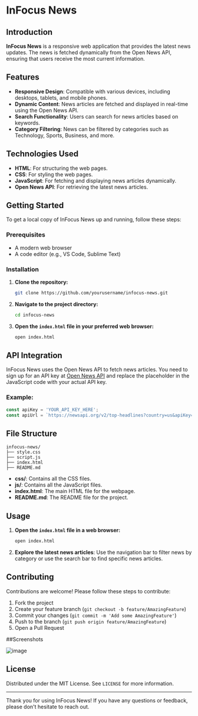 # InFocus News 

## Introduction
**InFocus News** is a responsive web application that provides the latest news updates. The news is fetched dynamically from the Open News API, ensuring that users receive the most current information.

## Features
- **Responsive Design**: Compatible with various devices, including desktops, tablets, and mobile phones.
- **Dynamic Content**: News articles are fetched and displayed in real-time using the Open News API.
- **Search Functionality**: Users can search for news articles based on keywords.
- **Category Filtering**: News can be filtered by categories such as Technology, Sports, Business, and more.

## Technologies Used
- **HTML**: For structuring the web pages.
- **CSS**: For styling the web pages.
- **JavaScript**: For fetching and displaying news articles dynamically.
- **Open News API**: For retrieving the latest news articles.

## Getting Started
To get a local copy of InFocus News up and running, follow these steps:

### Prerequisites
- A modern web browser
- A code editor (e.g., VS Code, Sublime Text)

### Installation
1. **Clone the repository:**
   ```sh
   git clone https://github.com/yourusername/infocus-news.git
   ```
2. **Navigate to the project directory:**
   ```sh
   cd infocus-news
   ```
3. **Open the `index.html` file in your preferred web browser:**
   ```sh
   open index.html
   ```

## API Integration
InFocus News uses the Open News API to fetch news articles. You need to sign up for an API key at [Open News API](https://newsapi.org/) and replace the placeholder in the JavaScript code with your actual API key.

### Example:
```javascript
const apiKey = 'YOUR_API_KEY_HERE';
const apiUrl = `https://newsapi.org/v2/top-headlines?country=us&apiKey=${apiKey}`;
```

## File Structure
```
infocus-news/
├── style.css
├── script.js
├── index.html
├── README.md
```

- **css/**: Contains all the CSS files.
- **js/**: Contains all the JavaScript files.
- **index.html**: The main HTML file for the webpage.
- **README.md**: The README file for the project.

## Usage
1. **Open the `index.html` file in a web browser:**
   ```sh
   open index.html
   ```
2. **Explore the latest news articles**: Use the navigation bar to filter news by category or use the search bar to find specific news articles.

## Contributing
Contributions are welcome! Please follow these steps to contribute:

1. Fork the project
2. Create your feature branch (`git checkout -b feature/AmazingFeature`)
3. Commit your changes (`git commit -m 'Add some AmazingFeature'`)
4. Push to the branch (`git push origin feature/AmazingFeature`)
5. Open a Pull Request

##Screenshots

![image](https://github.com/himanshuKr7/Infocus_News/assets/132695128/5d37345a-524f-4014-a2ff-709ea2cb3c91)


## License
Distributed under the MIT License. See `LICENSE` for more information.

---

Thank you for using InFocus News! If you have any questions or feedback, please don't hesitate to reach out.

